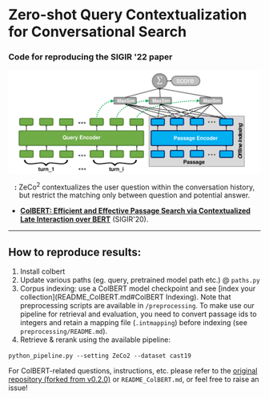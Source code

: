# Zero-shot Query Contextualization for Conversational Search

### Code for reproducing the SIGIR '22 paper

<p align="center">
  <img align="center" src="ZeCo2.pdf" />
</p>
<p align="center">
  <b>:</b> ZeCo<sup>2</sup> contextualizes the user question within the conversation history, but restrict the matching only between question and potential answer.
</p>


* [**ColBERT: Efficient and Effective Passage Search via Contextualized Late Interaction over BERT**](https://arxiv.org/abs/2004.12832) (SIGIR'20).


----

## How to reproduce results:

1. Install colbert 
2. Update various paths (eg. query, pretrained model path etc.) @ `paths.py`
3. Corpus indexing: use a ColBERT model checkpoint and see [index your collection](README_ColBERT.md#ColBERT Indexing). Note that preprocessing scripts are available in `/preprocessing`. To make use our pipeline for retrieval and evaluation, you need to convert passage ids to integers and retain a mapping file (`.intmapping`) before indexing (see `preprocessing/README.md`).
4. Retrieve & rerank using the available pipeline:

`python_pipeline.py --setting ZeCo2 --dataset cast19`

For ColBERT-related questions, instructions, etc. please refer to the [original repository (forked from v0.2.0)](https://github.com/stanford-futuredata/ColBERT/tree/efaabb0f8731c7d96a9fe109a125357a9232f7a7) or `README_ColBERT.md`, or feel free to raise an issue!
